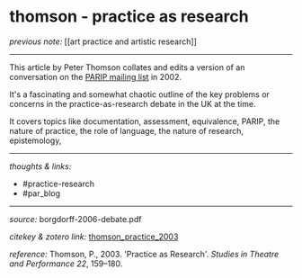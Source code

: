 # thomson - practice as research

_previous note:_ [[art practice and artistic research]]

---

This article by Peter Thomson collates and edits a version of an conversation on the  [PARIP mailing list](https://www.jiscmail.ac.uk/cgi-bin/webadmin?A0=PARIP) in 2002. 

It's a fascinating and somewhat chaotic outline of the key problems or concerns in the practice-as-research debate in the UK at the time. 

It covers topics like documentation, assessment, equivalence, PARIP, the nature of practice, the role of language, the nature of research, epistemology,  

---

_thoughts & links:_

- #practice-research 
- #par_blog 

---

_source:_ borgdorff-2006-debate.pdf

_citekey & zotero link:_ [thomson_practice_2003](zotero://select/items/1_2L3RKVVB)

_reference:_ Thomson, P., 2003. 'Practice as Research'. _Studies in Theatre and Performance 22_, 159–180.


